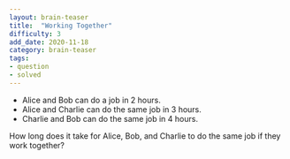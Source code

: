 ```yaml
---
layout: brain-teaser
title:  "Working Together"
difficulty: 3
add_date: 2020-11-18
category: brain-teaser
tags:
- question
- solved
---
```


- Alice and Bob can do a job in 2 hours. 
- Alice and Charlie can do the same job in 3 hours. 
- Charlie and Bob can do the same job in 4 hours. 

How long does it take for Alice, Bob, and Charlie to do the same job if they work together?
